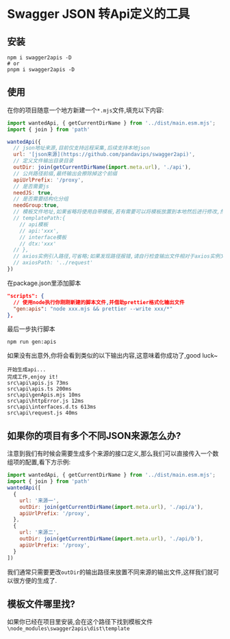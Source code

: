 # Swagger JSON 转Api定义的工具

## 安装

```shell
npm i swagger2apis -D
# or
pnpm i swagger2apis -D
```

## 使用

在你的项目随意一个地方新建一个`*.mjs`文件,填充以下内容:

```js
import wantedApi, { getCurrentDirName } from '../dist/main.esm.mjs';
import { join } from 'path'

wantedApi({
  // json地址来源,目前仅支持远程采集,后续支持本地json
  url: '[json来源](https://github.com/pandavips/swagger2api)',
  // 定义文件输出目录目录
  outDir: join(getCurrentDirName(import.meta.url), './api'),
  // 公共路径前缀,最终输出会擦除掉这个前缀
  apiUrlPrefix: '/proxy',
  // 是否需要js
  needJS: true,
  // 是否需要结构化分组
  needGroup:true,
  // 模板文件地址,如果省略将使用自带模板,若有需要可以将模板放置到本地然后进行修改,然后采用本地模板
  // templatePath:{
    // api模板
    // api:'xxx',
    // interface模板
    // dtx:'xxx'
  // },
  // axios实例引入路径,可省略;如果发现路径报错,请自行检查输出文件相对于axios实例文件的路径后调整此项(如果你使用的是本地模板,那么可以直接更改模板内容)
  // axiosPath: '../request'
})
```

在package.json里添加脚本

```json
"scripts": {
  // 使用node执行你刚刚新建的脚本文件,并借助prettier格式化输出文件
  "gen:apis": "node xxx.mjs && prettier --write xxx/*"
},
```

最后一步执行脚本

```shell
npm run gen:apis
```

如果没有出意外,你将会看到类似的以下输出内容,这意味着你成功了,good luck~

```shell
开始生成api...
完成工作,enjoy it!
src\api\apis.js 73ms
src\api\apis.ts 200ms
src\api\genApis.mjs 10ms
src\api\httpError.js 12ms
src\api\interfaces.d.ts 613ms
src\api\request.js 40ms
```

## 如果你的项目有多个不同JSON来源怎么办?

注意到我们有时候会需要生成多个来源的接口定义,那么我们可以直接传入一个数组项的配置,看下方示例:

```js
import wantedApi, { getCurrentDirName } from '../dist/main.esm.mjs';
import { join } from 'path'
wantedApi([
  {
    url: '来源一',
    outDir: join(getCurrentDirName(import.meta.url), './api/a'),
    apiUrlPrefix: '/proxy',
  },
  {
    url: '来源二',
    outDir: join(getCurrentDirName(import.meta.url), './api/b'),
    apiUrlPrefix: '/proxy',
  }
])
```

我们通常只需要更改`outDir`的输出路径来放置不同来源的输出文件,这样我们就可以很方便的生成了.

## 模板文件哪里找?

如果你已经在项目里安装,会在这个路径下找到模板文件
`\node_modules\swagger2apis\dist\template`
